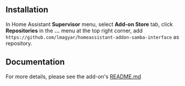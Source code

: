 
## Installation

In Home Assistant **Supervisor** menu, select **Add-on Store** tab, click **Repositories** in the **...** menu at the top right corner, add `https://github.com/lmagyar/homeassistant-addon-samba-interface` as repository.

## Documentation

For more details, please see the add-on's [README.md](samba)

